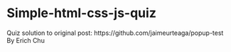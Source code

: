 # Simple-html-css-js-quiz
<div> Quiz solution to original post: https://github.com/jaimeurteaga/popup-test </div>
<div> By Erich Chu </div>